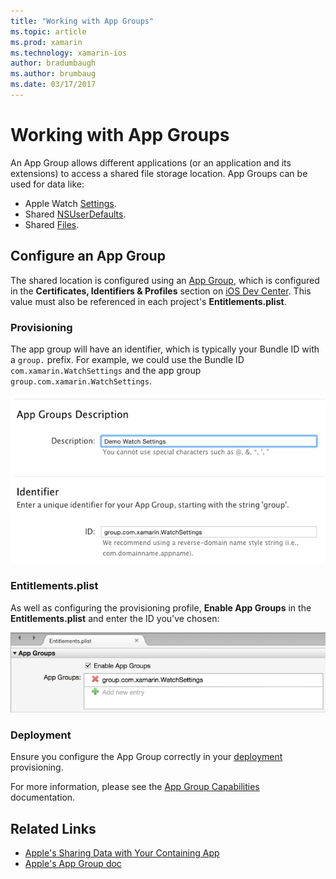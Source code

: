 ```yaml
---
title: "Working with App Groups"
ms.topic: article
ms.prod: xamarin
ms.technology: xamarin-ios
author: bradumbaugh
ms.author: brumbaug
ms.date: 03/17/2017
---
```


# Working with App Groups


An App Group allows different applications (or an
  application and its extensions) to access a shared
  file storage location. App Groups can be used for
  data like:

- Apple Watch [Settings](~/ios/watchos/app-fundamentals/settings.md).
- Shared [NSUserDefaults](~/ios/watchos/app-fundamentals/parent-app.md#nsuserdefaults).
- Shared [Files](~/ios/watchos/app-fundamentals/parent-app.md#files).

## Configure an App Group

The shared location is configured using an [App Group](https://developer.apple.com/library/ios/documentation/Miscellaneous/Reference/EntitlementKeyReference/Chapters/EnablingAppSandbox.html#//apple_ref/doc/uid/TP40011195-CH4-SW19),
  which is configured in the **Certificates, Identifiers & Profiles** section on
  [iOS Dev Center](https://developer.apple.com/devcenter/ios/). This value
  must also be referenced in each project's **Entitlements.plist**.

### Provisioning

The app group will have an identifier, which is typically your
  Bundle ID with a `group.` prefix. For example, we could use
  the Bundle ID `com.xamarin.WatchSettings` and the app group
  `group.com.xamarin.WatchSettings`.

[ ![](app-groups-images/app-group-sml.png "Use the Bundle ID com.xamarin.WatchSettings and the app group   group.com.xamarin.WatchSettings")](app-groups-images/app-group.png)

### Entitlements.plist

As well as configuring the provisioning profile,
  **Enable App Groups** in the **Entitlements.plist** and enter
  the ID you've chosen:

[ ![](app-groups-images/entitlements-sml.png "Configure the plist and enter the ID")](app-groups-images/entitlements.png)


### Deployment

Ensure you configure the App Group correctly
  in your [deployment](~/ios/watchos/deploy-test/index.md#App_Groups)
  provisioning.


For more information, please see the [App Group Capabilities](~/ios/deploy-test/provisioning/capabilities/app-groups-capabilities.md) documentation.


## Related Links

- [Apple's Sharing Data with Your Containing App](https://developer.apple.com/library/ios/documentation/General/Conceptual/ExtensibilityPG/ExtensionScenarios.html)
- [Apple's App Group doc](https://developer.apple.com/library/ios/documentation/Miscellaneous/Reference/EntitlementKeyReference/Chapters/EnablingAppSandbox.html#//apple_ref/doc/uid/TP40011195-CH4-SW19)
